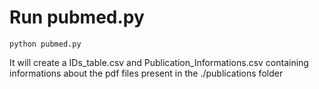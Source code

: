 # Run pubmed.py
```
python pubmed.py
```
It will create a IDs_table.csv and Publication_Informations.csv containing informations about the pdf files present in the ./publications folder
